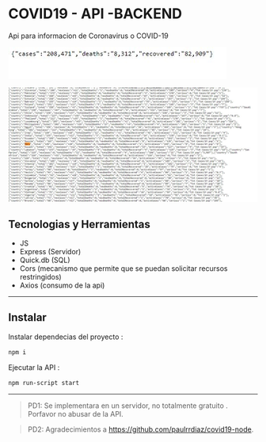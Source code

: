 # COVID19 - API -BACKEND

Api para informacion de Coronavirus o COVID-19

![Global info](https://raw.githubusercontent.com/cuevacelis/covid-19-api/master/screenshots/total-casos.jpg)

![Cases by country](https://raw.githubusercontent.com/cuevacelis/covid-19-api/master/screenshots/countries.jpg)

## Tecnologias y Herramientas

- JS
- Express (Servidor)
- Quick.db (SQL)
- Cors (mecanismo que permite que se puedan solicitar recursos restringidos)
- Axios (consumo de la api)

---

## Instalar

Instalar dependecias del proyecto :
```bash
npm i
```

Ejecutar la API :
```bash
npm run-script start
```

---

> PD1: Se implementara en un servidor, no totalmente gratuito . Porfavor no abusar de la API.

> PD2: Agradecimientos a https://github.com/paulrrdiaz/covid19-node.

